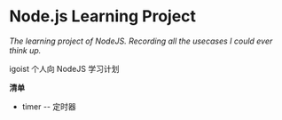 # Node.js Learning Project

*The learning project of NodeJS. Recording all the usecases I could ever think up.*

igoist 个人向 NodeJS 学习计划


**清单**

* timer -- 定时器